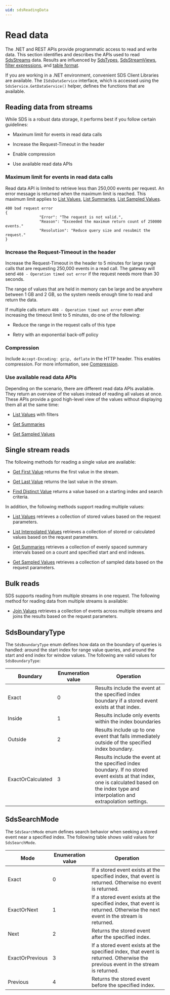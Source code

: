 ```yaml
---
uid: sdsReadingData
---
```


# Read data

The .NET and REST APIs provide programmatic access to read and write data. This section identifies and describes the APIs used to read [SdsStreams](xref:sdsStreams) data. Results are influenced by [SdsTypes](xref:sdsTypes), [SdsStreamViews](xref:sdsStreamViews), [filter expressions](xref:sdsFilterExpressions), and [table format](xref:sdsTableFormat).

If you are working in a .NET environment, convenient SDS Client Libraries are available. The `ISdsDataService` interface, which is accessed using the `SdsService.GetDataService()` helper, defines the functions that are available.

## Reading data from streams

While SDS is a robust data storage, it performs best if you follow certain guidelines:

- Maximum limit for events in read data calls

- Increase the Request-Timeout in the header

- Enable compression

- Use available read data APIs

### Maximum limit for events in read data calls 

Read data API is limited to retrieve less than 250,000 events per request. An error message is returned when the maximum limit is reached. This maximum limit applies to [List Values](xref:sds-stream-data#list-values), [List Summaries](xref:sds-stream-data#list-summaries), [List Sampled Values](xref:sds-stream-data#list-sampled-values).

```text
400 bad request error
{ 
               "Error": "The request is not valid.", 
               "Reason": "Exceeded the maximum return count of 250000 events." 
               "Resolution": "Reduce query size and resubmit the request." 
} 
```

### Increase the Request-Timeout in the header 

Increase the Request-Timeout in the header to 5 minutes for large range calls that are requesting 250,000 events in a read call. The gateway will send `408 - Operation timed out error` if the request needs more than 30 seconds. 

The range of values that are held in memory can be large and be anywhere between 1 GB and 2 GB, so the system needs enough time to read and return the data.

If multiple calls return `408 - Operation timed out error` even after increasing the timeout limit to 5 minutes, do one of the following: 

- Reduce the range in the request calls of this type 

- Retry with an exponential back-off policy

### Compression 

Include ``Accept-Encoding: gzip, deflate`` in the HTTP header. This enables compression. For more information, see [Compression](xref:sdsCompression#supported-compression-schemes). 

### Use available read data APIs

Depending on the scenario, there are different read data APIs available. They return an overview of the values instead of reading all values at once. These APIs provide a good high-level view of the values without displaying them all at the same time: 

- [List Values](xref:sdsReadingDataApi#list-values) with filters

- [Get Summaries](xref:sdsReadingDataApi#get-summaries) 

- [Get Sampled Values](xref:sdsReadingDataApi#get-sampled-values) 

## Single stream reads

The following methods for reading a single value are available:

* [Get First Value](xref:sdsReadingDataApi#get-first-value) returns the first value in the stream.

* [Get Last Value](xref:sdsReadingDataApi#get-last-value) returns the last value in the stream.

* [Find Distinct Value](xref:sdsReadingDataApi#find-distinct-value) returns a value based on a starting index and search criteria.

In addition, the following methods support reading multiple values:

* [List Values](xref:sdsReadingDataApi#list-values) retrieves a collection of stored values based on the request parameters.

* [List Interpolated Values](xref:sdsReadingDataApi#list-interpolated-values) retrieves a collection of stored or calculated values based on the request parameters.

* [Get Summaries](xref:sdsReadingDataApi#get-summaries) retrieves a collection of evenly spaced summary intervals based on a count and specified start and end indexes.

* [Get Sampled Values](xref:sdsReadingDataApi#get-sampled-values) retrieves a collection of sampled data based on the request parameters.

## Bulk reads   

SDS supports reading from multiple streams in one request. The following method for reading data from multiple streams is available:

* [Join Values](xref:sdsReadingDataApi#join-values) retrieves a collection of events across multiple streams and joins the results based on the request parameters.

## SdsBoundaryType

The `SdsBoundaryType` enum defines how data on the boundary of queries is handled: around the start index for range value queries,  and around the start and end index for window values. The following are valid values for `SdsBoundaryType`:

| Boundary | Enumeration value | Operation |
| -------  | ----------------- | --------- |
| Exact    | 0                 | Results include the event at the specified index boundary if a stored event exists at that index. |
| Inside   | 1                 | Results include only events within the index boundaries |
| Outside  | 2                 | Results include up to one event that falls immediately outside of the specified index boundary. |
| ExactOrCalculated | 3        | Results include the event at the specified index boundary. If no stored event exists at that index, one is calculated based on the index type and interpolation and extrapolation settings. |

## SdsSearchMode

The `SdsSearchMode` enum defines search behavior when seeking a stored event near a specified index. The following table shows valid values for `SdsSearchMode`.

| Mode  | Enumeration value | Operation |
| ----- | ----------------- | --------- |
| Exact | 0                 | If a stored event exists at the specified index, that event is returned. Otherwise no event is returned. |
| ExactOrNext | 1           | If a stored event exists at the specified index, that event is returned. Otherwise the next event in the stream is returned. |
| Next | 2                  | Returns the stored event after the specified index. |
| ExactOrPrevious | 3       | If a stored event exists at the specified index, that event is returned. Otherwise the previous event in the stream is returned. |
| Previous | 4              | Returns the stored event before the specified index. |

